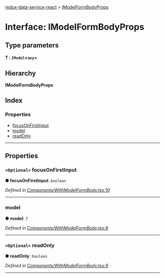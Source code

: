 [redux-data-service-react](../README.md) > [IModelFormBodyProps](../interfaces/imodelformbodyprops.md)

# Interface: IModelFormBodyProps

## Type parameters
#### T :  `IModel`<`any`>
## Hierarchy

**IModelFormBodyProps**

## Index

### Properties

* [focusOnFirstInput](imodelformbodyprops.md#focusonfirstinput)
* [model](imodelformbodyprops.md#model)
* [readOnly](imodelformbodyprops.md#readonly)

---

## Properties

<a id="focusonfirstinput"></a>

### `<Optional>` focusOnFirstInput

**● focusOnFirstInput**: *`boolean`*

*Defined in [Components/WithModelFormBody.tsx:10](https://github.com/Rediker-Software/redux-data-service-react/blob/34d72f2/src/Components/WithModelFormBody.tsx#L10)*

___
<a id="model"></a>

###  model

**● model**: *`T`*

*Defined in [Components/WithModelFormBody.tsx:8](https://github.com/Rediker-Software/redux-data-service-react/blob/34d72f2/src/Components/WithModelFormBody.tsx#L8)*

___
<a id="readonly"></a>

### `<Optional>` readOnly

**● readOnly**: *`boolean`*

*Defined in [Components/WithModelFormBody.tsx:9](https://github.com/Rediker-Software/redux-data-service-react/blob/34d72f2/src/Components/WithModelFormBody.tsx#L9)*

___

